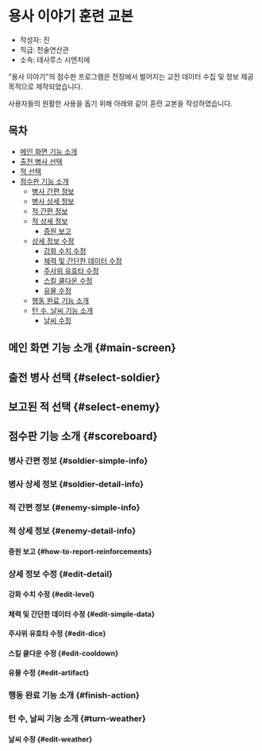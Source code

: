 ﻿# 용사 이야기 훈련 교본
- 작성자: 진
- 직급: 전술연산관
- 소속: 테사루스 시엔치에 

"용사 이야기"의 점수판 프로그램은 전장에서 벌어지는 교전 데이터 수집 및 정보 제공 목적으로 제작되었습니다.

사용자들의 원활한 사용을 돕기 위해 아래와 같이 훈련 교본을 작성하였습니다.

## 목차
- [메인 화면 기능 소개](#main-screen)
- [출전 병사 선택](#select-soldier)
- [적 선택](#select-enemy)
- [점수판 기능 소개](#scoreboard)
	- [병사 간편 정보](#soldier-simple-info)
	- [병사 상세 정보](#soldier-detail-info)
	- [적 간편 정보](#enemy-simple-info)
	- [적 상세 정보](#enemy-detail-info)
		- [증원 보고](#how-to-report-reinforcements)
	- [상세 정보 수정](#edit-detail)
		- [강화 수치 수정](#edit-level)
		- [체력 및 간단한 데이터 수정](#edit-simple-data)
		- [주사위 유효타 수정](#edit-dice)
		- [스킬 쿨다운 수정](#edit-cooldown)
		- [유물 수정](#edit-artifact)
	- [행동 완료 기능 소개](#finish-action)
	- [턴 수, 날씨 기능 소개](#turn-weather)
		- [날씨 수정](#edit-weather)

## 메인 화면 기능 소개 {#main-screen}
## 출전 병사 선택 {#select-soldier}
## 보고된 적 선택 {#select-enemy}
## 점수판 기능 소개 {#scoreboard}
### 병사 간편 정보 {#soldier-simple-info}
### 병사 상세 정보 {#soldier-detail-info}
### 적 간편 정보 {#enemy-simple-info}
### 적 상세 정보 {#enemy-detail-info}
#### 증원 보고 {#how-to-report-reinforcements}
### 상세 정보 수정 {#edit-detail}
#### 강화 수치 수정 {#edit-level}
#### 체력 및 간단한 데이터 수정 {#edit-simple-data}
#### 주사위 유효타 수정 {#edit-dice}
#### 스킬 쿨다운 수정 {#edit-cooldown}
#### 유물 수정 {#edit-artifact}
### 행동 완료 기능 소개 {#finish-action}
### 턴 수, 날씨 기능 소개 {#turn-weather}
#### 날씨 수정 {#edit-weather}